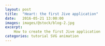 ```yaml
---
layout: post
title:  "Heart: the first Jive application"
date:   2016-05-21 13:00:00
images: images/@stock/blog-2.jpg
excerpt:
    How to create the first Jive application
categories: tutorial SVG animation
---
```


